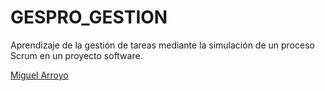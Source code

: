 # GESPRO_GESTION
Aprendizaje de la gestión de tareas mediante la simulación de un proceso Scrum en un proyecto software.


[Miguel Arroyo](https://github.com/miguelarroyo-ubu)
